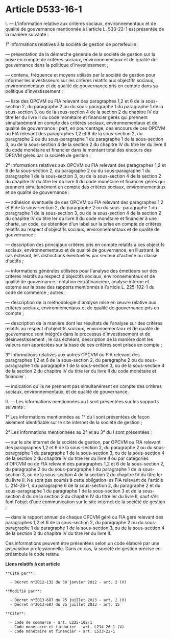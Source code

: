 # Article D533-16-1

I. ― L'information relative aux critères sociaux, environnementaux et de qualité de gouvernance mentionnée à l'article L.
533-22-1 est présentée de la manière suivante : 

1° Informations relatives à la société de gestion de portefeuille : 

― présentation de la démarche générale de la société de gestion sur la prise en compte de critères sociaux, environnementaux
et de qualité de gouvernance dans la politique d'investissement ; 

― contenu, fréquence et moyens utilisés par la société de gestion pour informer les investisseurs sur les critères relatifs
aux objectifs sociaux, environnementaux et de qualité de gouvernance pris en compte dans sa politique d'investissement ; 

― liste des OPCVM ou FIA relevant des paragraphes 1,2 et 6 de la sous-section 2, du paragraphe 2 ou du sous-paragraphe 1 du
paragraphe 1 de la sous-section 3, ou de la sous-section 4 de la section 2 du chapitre IV du titre Ier du livre II du code
monétaire et financier gérés qui prennent simultanément en compte des critères sociaux, environnementaux et de qualité de
gouvernance ; part, en pourcentage, des encours de ces OPCVM ou FIA relevant des paragraphes 1,2 et 6 de la sous-section 2,
du paragraphe 2 ou du sous-paragraphe 1 du paragraphe 1 de la sous-section 3, ou de la sous-section 4 de la section 2 du
chapitre IV du titre Ier du livre II du code monétaire et financier dans le montant total des encours des OPCVM gérés par la
société de gestion ; 

2° Informations relatives aux OPCVM ou FIA relevant des paragraphes 1,2 et 6 de la sous-section 2, du paragraphe 2 ou du
sous-paragraphe 1 du paragraphe 1 de la sous-section 3, ou de la sous-section 4 de la section 2 du chapitre IV du titre Ier
du livre II du code monétaire et financier gérés qui prennent simultanément en compte des critères sociaux, environnementaux
et de qualité de gouvernance : 

― adhésion éventuelle de ces OPCVM ou FIA relevant des paragraphes 1,2 et 6 de la sous-section 2, du paragraphe 2 ou du sous-
paragraphe 1 du paragraphe 1 de la sous-section 3, ou de la sous-section 4 de la section 2 du chapitre IV du titre Ier du
livre II du code monétaire et financier à une charte, un code, ou obtention d'un label sur la prise en compte de critères
relatifs au respect d'objectifs sociaux, environnementaux et de qualité de gouvernance ; 

― description des principaux critères pris en compte relatifs à ces objectifs sociaux, environnementaux et de qualité de
gouvernance, en illustrant, le cas échéant, les distinctions éventuelles par secteur d'activité ou classe d'actifs ; 

― informations générales utilisées pour l'analyse des émetteurs sur des critères relatifs au respect d'objectifs sociaux,
environnementaux et de qualité de gouvernance : notation extrafinancière, analyse interne et externe sur la base des rapports
mentionnés à l'article L. 225-102-1 du code de commerce ; autres ; 

― description de la méthodologie d'analyse mise en œuvre relative aux critères sociaux, environnementaux et de qualité de
gouvernance pris en compte ; 

― description de la manière dont les résultats de l'analyse sur des critères relatifs au respect d'objectifs sociaux,
environnementaux et de qualité de gouvernance sont intégrés dans le processus d'investissement et de désinvestissement ; le
cas échéant, description de la manière dont les valeurs non appréciées sur la base de ces critères sont prises en compte ; 

3° informations relatives aux autres OPCVM ou FIA relevant des paragraphes 1,2 et 6 de la sous-section 2, du paragraphe 2 ou
du sous-paragraphe 1 du paragraphe 1 de la sous-section 3, ou de la sous-section 4 de la section 2 du chapitre IV du titre
Ier du livre II du code monétaire et financier : 

― indication qu'ils ne prennent pas simultanément en compte des critères sociaux, environnementaux, et de qualité de
gouvernance. 

II. ― Les informations mentionnées au I sont présentées sur les supports suivants : 

1° Les informations mentionnées au 1° du I sont présentées de façon aisément identifiable sur le site internet de la société
de gestion ; 

2° Les informations mentionnées au 2° et au 3° du I sont présentées : 

― sur le site internet de la société de gestion, par OPCVM ou FIA relevant des paragraphes 1,2 et 6 de la sous-section 2, du
paragraphe 2 ou du sous-paragraphe 1 du paragraphe 1 de la sous-section 3, ou de la sous-section 4 de la section 2 du
chapitre IV du titre Ier du livre II ou par catégories d'OPCVM ou de FIA relevant des paragraphes 1,2 et 6 de la sous-section
2, du paragraphe 2 ou du sous-paragraphe 1 du paragraphe 1 de la sous-section 3, ou de la sous-section 4 de la section 2 du
chapitre IV du titre Ier du livre II. Ne sont pas soumis à cette obligation les FIA relevant de l'article L. 214-26-1, du
paragraphe 6 de la sous-section 2, du paragraphe 2 et du sous-paragraphe 1 du paragraphe 1 de la sous-section 3 et de la
sous-section 4 du de la section 2 du chapitre IV du titre Ier du livre II, sauf s'ils font l'objet d'une communication sur le
site internet de la société de gestion ; 

― dans le rapport annuel de chaque OPCVM géré ou FIA géré relevant des paragraphes 1,2 et 6 de la sous-section 2, du
paragraphe 2 ou du sous-paragraphe 1 du paragraphe 1 de la sous-section 3, ou de la sous-section 4 de la section 2 du
chapitre IV du titre Ier du livre II. 

Ces informations peuvent être présentées selon un code élaboré par une association professionnelle. Dans ce cas, la société
de gestion précise en préambule le code retenu.

**Liens relatifs à cet article**

	**Cité par**:

	  - Décret n°2012-132 du 30 janvier 2012 - art. 2 (V)

	**Modifié par**:

	  - Décret n°2013-687 du 25 juillet 2013 - art. 1 (V)
	  - Décret n°2013-687 du 25 juillet 2013 - art. 15

	**Cite**:

	  - Code de commerce - art. L225-102-1
	  - Code monétaire et financier - art. L214-26-1 (V)
	  - Code monétaire et financier - art. L533-22-1

